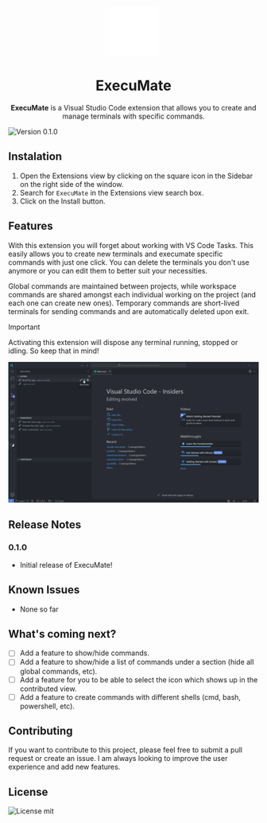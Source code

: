 <div align="center">
  <img src="https://raw.githubusercontent.com/ilmaqui/vscode-execumate/master/media/icon.png" width="100px" height="100px" />
  <h1>ExecuMate</h1>
  <p>
    <b>ExecuMate</b> is a Visual Studio Code extension that allows you to create and manage terminals with specific commands.
  </p>
</div>

![Version 0.1.0](https://img.shields.io/badge/version-0.1.0-blue
)

## Instalation

1. Open the Extensions view by clicking on the square icon in the Sidebar on the right side of the window.
2. Search for `ExecuMate` in the Extensions view search box.
3. Click on the Install button.

## Features

With this extension you will forget about working with VS Code Tasks. This easily allows you to create new terminals and execumate specific commands with just one click. You can delete the terminals you don't use anymore or you can edit them to better suit your necessities.

Global commands are maintained between projects, while workspace commands are shared amongst each individual working on the project (and each one can create new ones). Temporary commands are short-lived terminals for sending commands and are automatically deleted upon exit.

> [!IMPORTANT]  
> Activating this extension will dispose any terminal running, stopped or idling. So keep that in mind!

![Execumate demonstration gif](https://raw.githubusercontent.com/ilmaqui/vscode-execumate/master/media/execumate.gif)

## Release Notes

### 0.1.0

- Initial release of ExecuMate!

## Known Issues

- None so far

## What's coming next?

- [ ] Add a feature to show/hide commands.
- [ ] Add a feature to show/hide a list of commands under a section (hide all global commands, etc).
- [ ] Add a feature for you to be able to select the icon which shows up in the contributed view.
- [ ] Add a feature to create commands with different shells (cmd, bash, powershell, etc).

## Contributing

If you want to contribute to this project, please feel free to submit a pull request or create an issue. I am always looking to improve the user experience and add new features.

## License

![License mit](https://img.shields.io/badge/License-MIT-blue.svg)
